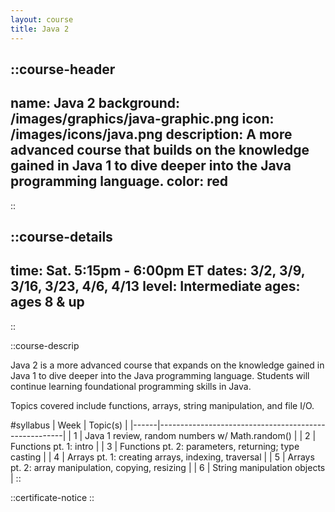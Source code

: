 ```yaml
---
layout: course
title: Java 2
---
```


::course-header
---
name: Java 2
background: /images/graphics/java-graphic.png
icon: /images/icons/java.png
description: A more advanced course that builds on the knowledge gained in Java 1 to dive deeper into the Java programming language.
color: red
---
::

::course-details
---
time: Sat. 5:15pm - 6:00pm ET
dates: 3/2, 3/9, 3/16, 3/23, 4/6, 4/13
level: Intermediate
ages: ages 8 & up
---
::

::course-descrip

Java 2 is a more advanced course that expands on the knowledge gained in Java 1 to dive deeper into the Java programming language. Students will continue learning foundational programming skills in Java.

Topics covered include functions, arrays, string manipulation, and file I/O.

#syllabus
| Week | Topic(s)                                             |
|------|------------------------------------------------------|
| 1    | Java 1 review, random numbers w/ Math.random()       |
| 2    | Functions pt. 1: intro                               |
| 3    | Functions pt. 2: parameters, returning; type casting |
| 4    | Arrays pt. 1: creating arrays, indexing, traversal   |
| 5    | Arrays pt. 2: array manipulation, copying, resizing  |
| 6    | String manipulation objects                          |
::

::certificate-notice
::